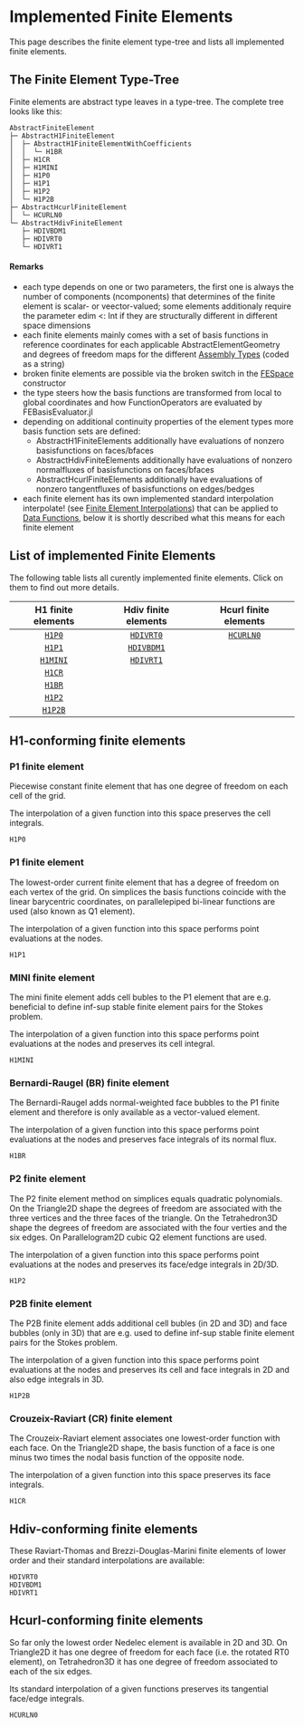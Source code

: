 
# Implemented Finite Elements

This page describes the finite element type-tree and lists all implemented finite elements.



## The Finite Element Type-Tree

Finite elements are abstract type leaves in a type-tree. The complete tree looks like this:

```
AbstractFiniteElement
├─ AbstractH1FiniteElement
│  ├─ AbstractH1FiniteElementWithCoefficients
│  │  └─ H1BR
│  ├─ H1CR
│  ├─ H1MINI
│  ├─ H1P0
│  ├─ H1P1
│  ├─ H1P2
│  └─ H1P2B
├─ AbstractHcurlFiniteElement
│  └─ HCURLN0
└─ AbstractHdivFiniteElement
   ├─ HDIVBDM1
   ├─ HDIVRT0
   └─ HDIVRT1
```


#### Remarks
- each type depends on one or two parameters, the first one is always the number of components (ncomponents) that determines of the
  finite element is scalar- or veector-valued; some elements additionaly require the parameter edim <: Int if they are structurally different in different space dimensions
- each finite elements mainly comes with a set of basis functions in reference coordinates for each applicable AbstractElementGeometry and degrees of freedom maps for the different [Assembly Types](@ref) (coded as a string)
- broken finite elements are possible via the broken switch in the [FESpace](@ref) constructor
- the type steers how the basis functions are transformed from local to global coordinates and how FunctionOperators are evaluated by FEBasisEvaluator.jl
- depending on additional continuity properties of the element types more basis function sets are defined:
    - AbstractH1FiniteElements additionally have evaluations of nonzero basisfunctions on faces/bfaces
    - AbstractHdivFiniteElements additionally have evaluations of nonzero normalfluxes of basisfunctions on faces/bfaces
    - AbstractHcurlFiniteElements additionally have evaluations of nonzero tangentfluxes of basisfunctions on edges/bedges
- each finite element has its own implemented standard interpolation interpolate! (see [Finite Element Interpolations](@ref)) that can be applied to [Data Functions](@ref), below it is shortly described what this means for each finite element


## List of implemented Finite Elements

The following table lists all curently implemented finite elements. Click on them to find out more details.


| H1 finite elements | Hdiv finite elements | Hcurl finite elements |
| :----------------: | :------------------: | :-------------------: |
| [`H1P0`](@ref)     | [`HDIVRT0`](@ref)    | [`HCURLN0`](@ref)     |
| [`H1P1`](@ref)     | [`HDIVBDM1`](@ref)   |                       |
| [`H1MINI`](@ref)   | [`HDIVRT1`](@ref)    |                       |
| [`H1CR`](@ref)     |                      |                       |
| [`H1BR`](@ref)     |                      |                       |
| [`H1P2`](@ref)     |                      |                       |
| [`H1P2B`](@ref)    |                      |                       |



## H1-conforming finite elements

### P1 finite element

Piecewise constant finite element that has one degree of freedom on each cell of the grid.

The interpolation of a given function into this space preserves the cell integrals.

```@docs
H1P0
```

### P1 finite element

The lowest-order current finite element that has a degree of freedom on each vertex of the grid. On simplices the
basis functions coincide with the linear barycentric coordinates, on parallelepiped bi-linear functions are used
(also known as Q1 element).

The interpolation of a given function into this space performs point evaluations at the nodes.

```@docs
H1P1
```


### MINI finite element

The mini finite element adds cell bubles to the P1 element that are e.g. beneficial to define inf-sup stable finite element pairs for the Stokes problem.

The interpolation of a given function into this space performs point evaluations at the nodes and preserves its
cell integral.

```@docs
H1MINI
```

### Bernardi-Raugel (BR) finite element

The Bernardi-Raugel adds normal-weighted face bubbles to the P1 finite element and therefore is only available
as a vector-valued element.

The interpolation of a given function into this space performs point evaluations at the nodes and preserves face integrals of its normal flux.

```@docs
H1BR
```


### P2 finite element

The P2 finite element method on simplices equals quadratic polynomials. On the Triangle2D shape the degrees of freedom
are associated with the three vertices and the three faces of the triangle. On the Tetrahedron3D shape the degrees of freedom are associated with the four verties and the six edges. On Parallelogram2D cubic Q2 element functions are used.

The interpolation of a given function into this space performs point evaluations at the nodes and preserves its face/edge integrals in 2D/3D.

```@docs
H1P2
```

### P2B finite element

The P2B finite element adds additional cell bubles (in 2D and 3D) and face bubbles (only in 3D) that are e.g. used to define inf-sup stable finite element pairs for the Stokes problem.

The interpolation of a given function into this space performs point evaluations at the nodes and preserves its cell and face integrals in 2D and also edge integrals in 3D.

```@docs
H1P2B
```

### Crouzeix-Raviart (CR) finite element

The Crouzeix-Raviart element associates one lowest-order function with each face. On the Triangle2D shape, the basis function of a face is one minus two times the nodal basis function of the opposite node. 

The interpolation of a given function into this space preserves its face integrals.

```@docs
H1CR
```



## Hdiv-conforming finite elements

These Raviart-Thomas and Brezzi-Douglas-Marini finite elements of lower order and their standard interpolations are available:

```@docs
HDIVRT0
HDIVBDM1
HDIVRT1
```

## Hcurl-conforming finite elements

So far only the lowest order Nedelec element is available in 2D and 3D. On Triangle2D it has one degree of freedom for each face (i.e. the rotated RT0 element), on Tetrahedron3D it has one degree of freedom associated to each of the six edges.

Its standard interpolation of a given functions preserves its tangential face/edge integrals.

```@docs
HCURLN0
```

